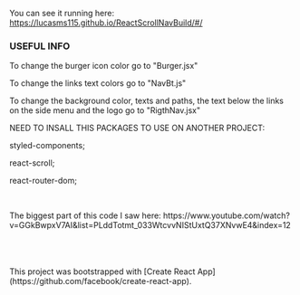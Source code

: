 You can see it running here: https://lucasms115.github.io/ReactScrollNavBuild/#/

### USEFUL INFO 

<p>To change the burger icon color go to "Burger.jsx"</p>
<p>To change the links text colors go to "NavBt.js"</p>  
<p>To change the background color, texts and paths, the text below the links on the side menu
and the logo go to "RigthNav.jsx"</p> 

NEED TO INSALL THIS PACKAGES TO USE ON ANOTHER PROJECT:
<p>styled-components;</p>
<p>react-scroll;</p>
<p>react-router-dom;</p>

<br>
<p>The biggest part of this code I saw here: https://www.youtube.com/watch?v=GGkBwpxV7AI&list=PLddTotmt_033WtcvvNIStUxtQ37XNvwE4&index=12</p>

<br>
<br>
<br>
This project was bootstrapped with [Create React App](https://github.com/facebook/create-react-app).
